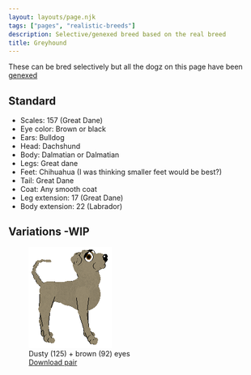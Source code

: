 ```yaml
---
layout: layouts/page.njk
tags: ["pages", "realistic-breeds"]
description: Selective/genexed breed based on the real breed
title: Greyhound
---
```


These can be bred selectively but all the dogz on this page have been [genexed](/genex)

## Standard

- Scales: 157 (Great Dane)
- Eye color: Brown or black
- Ears: Bulldog
- Head: Dachshund
- Body: Dalmatian or Dalmatian
- Legs: Great dane
- Feet: Chihuahua (I was thinking smaller feet would be best?)
- Tail: Great Dane
- Coat: Any smooth coat
- Leg extension: 17 (Great Dane)
- Body extension: 22 (Labrador)

## Variations -WIP

<div class="breed-pics">

  <div>
    <figure>
      <img src="/public/images/greyhound.png" >
      <figcaption> Dusty (125) + brown (92) eyes <br/>
       <a href="/public/downloads/greyhound.zip">Download pair</a></figcaption>
    </figure>
  </div>

</div>
